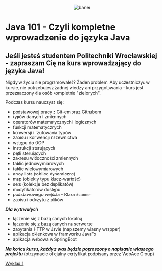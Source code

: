 <p align="center"><img src="https://user-images.githubusercontent.com/50357817/211667240-a5cc7635-b8ff-4d15-b849-33b43add557c.svg" alt="baner"></p>

# Java 101 - Czyli kompletne wprowadzenie do języka Java

## Jeśli jesteś studentem Politechniki Wrocławskiej - zapraszam Cię na kurs wprowadzający do języka Java!

Nigdy w życiu nie programowałeś? Żaden problem!
Aby uczestniczyć w kursie, nie potrzebujesz żadnej wiedzy ani przygotowania - kurs jest przeznaczony dla osób kompletnie "zielonych".

Podczas kursu nauczysz się:
- podstawowej pracy z Git-em oraz Githubem
- typów danych i zmiennych
- operatorów matematycznych i logicznych
- funkcji matematycznych
- konwersji i rzutowania typów
- zapisu i konwencji nazewnictwa
- wstępu do OOP
- instrukcji sterujących
- pętli sterujących
- zakresu widoczności zmiennych
- tablic jednowymiarowych
- tablic wielowymiarowych
- array lists (tablice dynamiczne)
- map (obiekty typu klucz-wartość)
- sets (kolekcje bez duplikatów)
- modyfikatorów dostępu
- podstawowego wejścia - Klasa ```Scanner```
- zapisu i odczytu z plików

***Dla wytrwałych***
- łączenie się z bazą danych lokalną
- łączenie się z bazą danych na serwerze
- zapytania HTTP w Javie (napiszemy własny wrapper)
- aplikacja okienkowa w framworku JavaFx
- aplikacja webowa w SpringBoot

***Na końcu kursu, każdy z was będzie poproszony o napisanie własnego projektu***
(otrzymacie oficjalny certyfikat podpisany przez WebAce Group)

[Wykład 1](https://github.com/WebAce-Group/java101/tree/main/w1)
